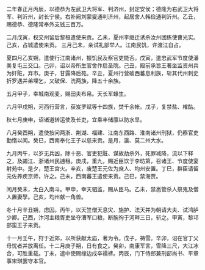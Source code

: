 二年春正月丙辰，以德恭为左武卫大将军、判济州，封定安侯；德隆为右武卫大将军、判沂州，封长宁侯。右补阙刘蒙叟通判济州，起居舍人韩俭通判沂州。乙丑，赐德恭、德隆常奉外支钱三百万。

二月戊寅，权交州留后黎桓遣使来贡。乙未，夏州李继迁诱杀汝州团练使曹光实。己亥，占城遣使来贡。
三月己未，亲试礼部举人。江南民饥，许渡江自占。

夏四月乙亥朔，遣使行江南诸州，振饥民及察官吏能否。戊寅，遣忠武军节度使潘美复屯三交口。己卯，诏以帝所生官舍作启圣院。己丑，殿前承旨王著坐监资州兵为奸赃，弃市。庚子，甘露降后苑。辛丑，夏州行营破西蕃息利族，斩其代州刺史折罗遇并弟埋乞，又破保、洗两族，降五十余族。

五月甲子，幸城南观麦，赐田夫布帛。天长军蝝生。

六月甲戌朔，河西行营言，获岌罗赋等十四族，焚千余帐。戊子，复禁盐、榷酤。

秋七月庚申，诏诸道转运使及长吏，宜乘丰储廪以防水旱。

八月癸酉朔，遣使按问两浙、荆湖、福建、江南东西路、淮南诸州刑狱，仍察官吏勤惰以闻。癸巳，西南奉化王子以慈来贡。是月，瀛、莫二州大水。

九月丙午，以岁无兵凶，除十恶、官吏犯赃、谋故劫杀外，死罪减降，流以下释之，及蠲江、浙诸州民逋租。庚戌，重九，赐近臣饮于李昉第，召诸王、节度使宴射苑中。是夕，楚王宫火。辛亥，废楚王元佐为庶人、均州安置。丁巳，群臣请留元佐养疾京师，许之。己未，西南蕃王遣使来贡。己巳，禁海贾。

闰月癸未，太白入南斗。甲申，幸天驷监，赐从臣马。乙未，禁邕管杀人祭鬼及僧人置妻孥。己亥，均州献一角兽。

冬十月辛丑朔，虑囚。丙午，以天竺僧天息灾、施护、法天并为朝请大夫、试鸿胪少卿。己酉，汴河主粮胥吏坐夺漕军口粮，断腕徇于河畔三日，斩之。甲寅，黎邛部蛮王子来贡。

十一月壬午，狩于近郊，以所获献太庙，著为令。戊子，祷雪。辛卯，诏在官丁父母忧者并放离任。十二月庚子朔，日有食之。癸卯，南康军言，雪降三尺，大江冰合，可胜重载。丁未，遣中使赐缘边戍卒襦裤。丙辰，门下侍郎兼刑部尚书、平章事宋琪罢守本官。